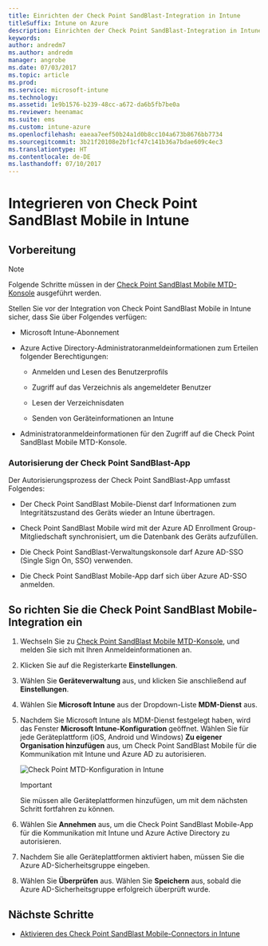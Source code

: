 ```yaml
---
title: Einrichten der Check Point SandBlast-Integration in Intune
titleSuffix: Intune on Azure
description: Einrichten der Check Point SandBlast-Integration in Intune
keywords: 
author: andredm7
ms.author: andredm
manager: angrobe
ms.date: 07/03/2017
ms.topic: article
ms.prod: 
ms.service: microsoft-intune
ms.technology: 
ms.assetid: 1e9b1576-b239-48cc-a672-da6b5fb7be0a
ms.reviewer: heenamac
ms.suite: ems
ms.custom: intune-azure
ms.openlocfilehash: eaeaa7eef50b24a1d0b8cc104a673b8676bb7734
ms.sourcegitcommit: 3b21f20108e2bf1cf47c141b36a7bdae609c4ec3
ms.translationtype: HT
ms.contentlocale: de-DE
ms.lasthandoff: 07/10/2017
---
```

# <a name="integrate-check-point-sandblast-mobile-with-intune"></a>Integrieren von Check Point SandBlast Mobile in Intune

## <a name="before-you-begin"></a>Vorbereitung

> [!NOTE] 
> Folgende Schritte müssen in der [Check Point SandBlast Mobile MTD-Konsole](https://intune-4.eu1.locsec.net/) ausgeführt werden.

Stellen Sie vor der Integration von Check Point SandBlast Mobile in Intune sicher, dass Sie über Folgendes verfügen:

-   Microsoft Intune-Abonnement

-   Azure Active Directory-Administratoranmeldeinformationen zum Erteilen folgender Berechtigungen:

    -   Anmelden und Lesen des Benutzerprofils

    -   Zugriff auf das Verzeichnis als angemeldeter Benutzer

    -   Lesen der Verzeichnisdaten

    -   Senden von Geräteinformationen an Intune

-   Administratoranmeldeinformationen für den Zugriff auf die Check Point SandBlast Mobile MTD-Konsole.

### <a name="check-point-sandblast-app-authorization"></a>Autorisierung der Check Point SandBlast-App

Der Autorisierungsprozess der Check Point SandBlast-App umfasst Folgendes:

-   Der Check Point SandBlast Mobile-Dienst darf Informationen zum Integritätszustand des Geräts wieder an Intune übertragen.

-   Check Point SandBlast Mobile wird mit der Azure AD Enrollment Group-Mitgliedschaft synchronisiert, um die Datenbank des Geräts aufzufüllen.

-   Die Check Point SandBlast-Verwaltungskonsole darf Azure AD-SSO (Single Sign On, SSO) verwenden.

-   Die Check Point SandBlast Mobile-App darf sich über Azure AD-SSO anmelden.

## <a name="to-set-up-check-point-sandblast-mobile-integration"></a>So richten Sie die Check Point SandBlast Mobile-Integration ein

1.  Wechseln Sie zu [Check Point SandBlast Mobile MTD-Konsole](https://intune-4.eu1.locsec.net/), und melden Sie sich mit Ihren Anmeldeinformationen an.

2.  Klicken Sie auf die Registerkarte **Einstellungen**.

3.  Wählen Sie **Geräteverwaltung** aus, und klicken Sie anschließend auf **Einstellungen**.

4.  Wählen Sie **Microsoft Intune** aus der Dropdown-Liste **MDM-Dienst** aus.

5.  Nachdem Sie Microsoft Intune als MDM-Dienst festgelegt haben, wird das Fenster **Microsoft Intune-Konfiguration** geöffnet. Wählen Sie für jede Geräteplattform (iOS, Android und Windows) **Zu eigener Organisation hinzufügen** aus, um Check Point SandBlast Mobile für die Kommunikation mit Intune und Azure AD zu autorisieren.

    ![Check Point MTD-Konfiguration in Intune](./media/checkpoint-MTD-1.PNG)

    > [!IMPORTANT]
    > Sie müssen alle Geräteplattformen hinzufügen, um mit dem nächsten Schritt fortfahren zu können.

6.  Wählen Sie **Annehmen** aus, um die Check Point SandBlast Mobile-App für die Kommunikation mit Intune und Azure Active Directory zu autorisieren.

7.  Nachdem Sie alle Geräteplattformen aktiviert haben, müssen Sie die Azure AD-Sicherheitsgruppe eingeben.

8.  Wählen Sie **Überprüfen** aus. Wählen Sie **Speichern** aus, sobald die Azure AD-Sicherheitsgruppe erfolgreich überprüft wurde.

## <a name="next-steps"></a>Nächste Schritte

- [Aktivieren des Check Point SandBlast Mobile-Connectors in Intune](mtd-connector-enable.md)